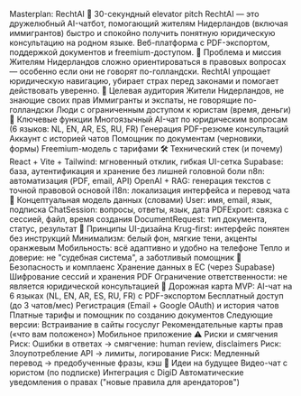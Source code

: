 Masterplan: RechtAI
🎯 30-секундный elevator pitch
RechtAI — это дружелюбный AI-чатбот, помогающий жителям Нидерландов (включая иммигрантов) быстро и спокойно получить понятную юридическую консультацию на родном языке. Веб-платформа с PDF-экспортом, поддержкой документов и freemium-доступом.
🚨 Проблема и миссия
Жителям Нидерландов сложно ориентироваться в правовых вопросах — особенно если они не говорят по-голландски. RechtAI упрощает юридическую навигацию, убирает страх перед законами и помогает действовать уверенно.
👥 Целевая аудитория
Жители Нидерландов, не знающие своих прав
Иммигранты и экспаты, не говорящие по-голландски
Люди с ограниченным доступом к юристам (время, деньги)
🧩 Ключевые функции
Многоязычный AI-чат по юридическим вопросам (6 языков: NL, EN, AR, ES, RU, FR)
Генерация PDF-резюме консультаций
Аккаунт с историей чатов
Помощник по документам (черновики, формы)
Freemium-модель с тарифами
🛠️ Технический стек (и почему)
React + Vite + Tailwind: мгновенный отклик, гибкая UI-сетка
Supabase: база, аутентификация и хранение без лишней головной боли
n8n: автоматизация (PDF, email, API)
OpenAI + RAG: генерация текстов с точной правовой основой
i18n: локализация интерфейса и перевод чата
🧠 Концептуальная модель данных (словами)
User: имя, email, язык, подписка
ChatSession: вопросы, ответы, язык, дата
PDFExport: связка с сессией, файл, время создания
DocumentRequest: тип документа, статус, результат
🎨 Принципы UI-дизайна
Krug-first: интерфейс понятен без инструкций
Минимализм: белый фон, мягкие тени, акценты оранжевым
Мобильность: всё адаптивно и удобно на телефоне
Тепло и доверие: не "судебная система", а заботливый помощник
🔐 Безопасность и комплаенс
Хранение данных в ЕС (через Supabase)
Шифрование сессий и хранения PDF
Ограничение ответственности: не является юридической консультацией
🧭 Дорожная карта
MVP:
AI-чат на 6 языках (NL, EN, AR, ES, RU, FR) с PDF-экспортом
Бесплатный доступ (до 3 чатов/мес)
Регистрация (Email + Google OAuth) и история чатов
Платные тарифы и помощник по созданию документов
Следующие версии:
Встраивание в сайты госуслуг
Рекомендательные карты прав («что вам положено»)
Мобильное приложение
⚠️ Риски и смягчения
Риск: Ошибки в ответах → смягчение: human review, disclaimers
Риск: Злоупотребление API → лимиты, логирование
Риск: Медленный перевод → предобученные фразы, кэш
🔭 Идеи на будущее
Видео-чат с юристом (по подписке)
Интеграция с DigiD
Автоматические уведомления о правах ("новые правила для арендаторов")
